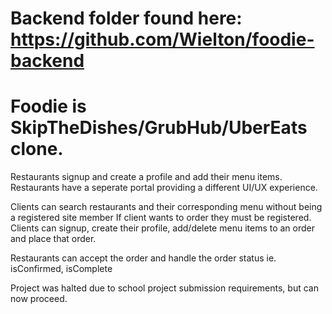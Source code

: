 # Backend folder found here: https://github.com/Wielton/foodie-backend

# Foodie is SkipTheDishes/GrubHub/UberEats clone.

Restaurants signup and create a profile and add their menu items. 
Restaurants have a seperate portal providing a different UI/UX experience.

Clients can search restaurants and their corresponding menu without being a registered site member
If client wants to order they must be registered.  Clients can signup, create their profile, add/delete menu items to an order and place that order.

Restaurants can accept the order and handle the order status ie. isConfirmed, isComplete

Project was halted due to school project submission requirements, but can now proceed.
